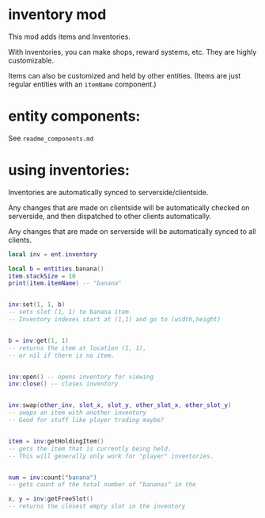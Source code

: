 
# inventory mod

This mod adds items and Inventories.

With inventories, you can make shops, reward systems, etc.
They are highly customizable.

Items can also be customized and held by other entities.
(Items are just regular entities with an `itemName` component.)


# entity components:
See `readme_components.md`



# using inventories:
Inventories are automatically synced to serverside/clientside.

Any changes that are made on clientside will be automatically
checked on serverside, and then dispatched to other clients automatically.

Any changes that are made on serverside will be automatically
synced to all clients.


```lua
local inv = ent.inventory

local b = entities.banana()
item.stackSize = 10
print(item.itemName) -- "banana"
```

```lua

inv:set(1, 1, b) 
-- sets slot (1, 1) to banana item.
-- Inventory indexes start at (1,1) and go to (width,height)


b = inv:get(1, 1) 
-- returns the item at location (1, 1), 
-- or nil if there is no item.


inv:open() -- opens inventory for viewing
inv:close() -- closes inventory


inv:swap(other_inv, slot_x, slot_y, other_slot_x, other_slot_y)
-- swaps an item with another inventory
-- Good for stuff like player trading maybe?


item = inv:getHoldingItem()
-- gets the item that is currently being held.
-- This will generally only work for "player" inventories.


num = inv:count("banana") 
-- gets count of the total number of "bananas" in the 

x, y = inv:getFreeSlot() 
-- returns the closest empty slot in the inventory


```
 

